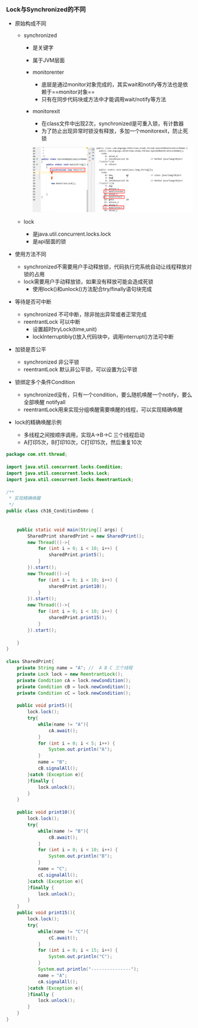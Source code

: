 ### Lock与Synchronized的不同

- 原始构成不同

  - synchronized

    - 是关键字

    - 属于JVM层面

    - monitorenter

      - 底层是通过monitor对象完成的，其实wait和notify等方法也是依赖于==monitor对象==
      - 只有在同步代码块或方法中才能调用wait/notify等方法

    - monitorexit

      - 在class文件中出现2次，synchronized是可重入锁，有计数器
      - 为了防止出现异常时锁没有释放，多加一个monitorexit，防止死锁

      ![](img/13.png) 

  - lock

    - 是java.util.concurrent.locks.lock
    - 是api层面的锁

- 使用方法不同
  - synchronized不需要用户手动释放锁，代码执行完系统自动让线程释放对锁的占用
  - lock需要用户手动释放锁，如果没有释放可能会造成死锁
    - 使用lock()和unlock()方法配合try/finally语句块完成
- 等待是否可中断
  - synchronized 不可中断，除非抛出异常或者正常完成
  - reentrantLock 可以中断
    - 设置超时tryLock(time,unit)
    - lockInterruptibly()放入代码块中，调用interrupt()方法可中断
- 加锁是否公平
  - synchronized 非公平锁
  - reentrantLock 默认非公平锁，可以设置为公平锁
- 锁绑定多个条件Condition
  - synchronized没有，只有一个condition，要么随机唤醒一个notify，要么全部唤醒 notifyall
  - reentrantLock用来实现分组唤醒需要唤醒的线程，可以实现精确唤醒

- lock的精确唤醒示例
  - 多线程之间按顺序调用，实现A->B->C 三个线程启动
  - A打印5次，B打印10次，C打印15次，然后重复10次

```java
package com.stt.thread;

import java.util.concurrent.locks.Condition;
import java.util.concurrent.locks.Lock;
import java.util.concurrent.locks.ReentrantLock;

/**
 * 实现精确唤醒
 */
public class ch16_ConditionDemo {

	
	public static void main(String[] args) {
		SharedPrint sharedPrint = new SharedPrint();
		new Thread(()->{
			for (int i = 0; i < 10; i++) {
				sharedPrint.print5();
			}
		}).start();
		new Thread(()->{
			for (int i = 0; i < 10; i++) {
				sharedPrint.print10();
			}
		}).start();
		new Thread(()->{
			for (int i = 0; i < 10; i++) {
				sharedPrint.print15();
			}
		}).start();

	}
}

class SharedPrint{
	private String name = "A"; //  A B C 三个线程
	private Lock lock = new ReentrantLock();
	private Condition cA = lock.newCondition();
	private Condition cB = lock.newCondition();
	private Condition cC = lock.newCondition();

	public void print5(){
		lock.lock();
		try{
			while(name != "A"){
				cA.await();
			}
			for (int i = 0; i < 5; i++) {
				System.out.println("A");
			}
			name = "B";
			cB.signalAll();
		}catch (Exception e){
		}finally {
			lock.unlock();
		}
	}

	public void print10(){
		lock.lock();
		try{
			while(name != "B"){
				cB.await();
			}
			for (int i = 0; i < 10; i++) {
				System.out.println("B");
			}
			name = "C";
			cC.signalAll();
		}catch (Exception e){
		}finally {
			lock.unlock();
		}
	}
	public void print15(){
		lock.lock();
		try{
			while(name != "C"){
				cC.await();
			}
			for (int i = 0; i < 15; i++) {
				System.out.println("C");
			}
			System.out.println("---------------");
			name = "A";
			cA.signalAll();
		}catch (Exception e){
		}finally {
			lock.unlock();
		}
	}
}
```



